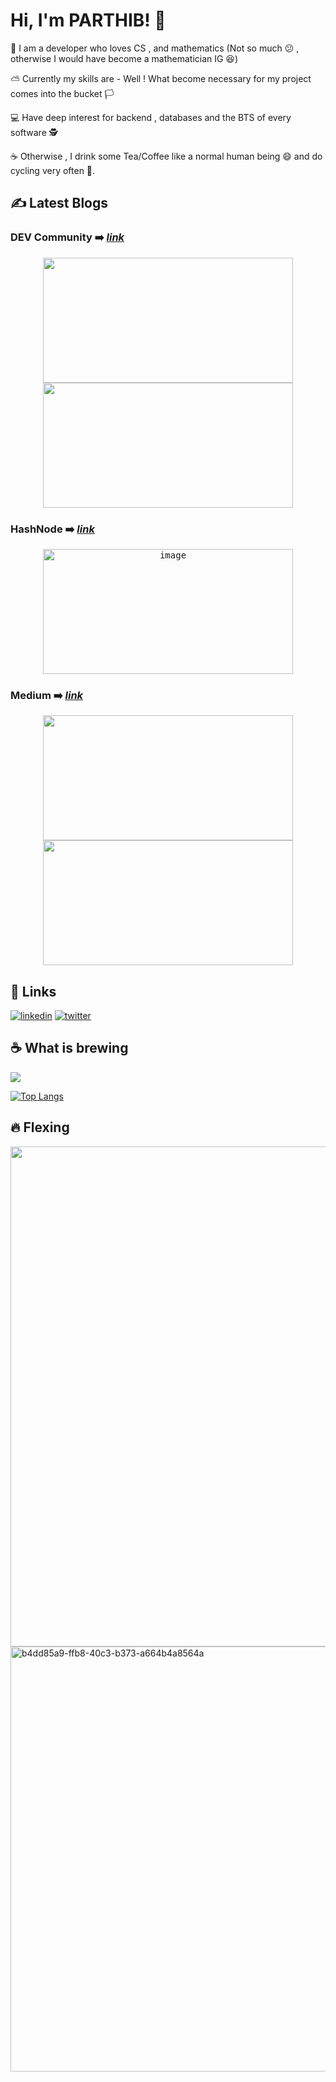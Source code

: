 # Hi, I'm PARTHIB! 👋


👦 I am a developer who loves CS , and mathematics (Not so much 😕 , otherwise I would have become a mathematician IG 😆)

⛅ Currently my skills are - Well ! What become necessary for my project comes into the bucket 🏳️

💻 Have deep interest for backend , databases and the BTS of every software 🕵️

☕ Otherwise , I drink some Tea/Coffee like a normal human being 😄 and do cycling very often 🚴.


## ✍️ Latest Blogs
### DEV Community ➡️ [_link_](https://dev.to/parthib_deb23)
<div align="center">
  <a href="https://dev.to/parthib_deb23/the-creators-excellence-5bbm">
    <kbd><img width="400" height="200" src="https://media2.dev.to/dynamic/image/width=1000,height=420,fit=cover,gravity=auto,format=auto/https%3A%2F%2Fdev-to-uploads.s3.amazonaws.com%2Fuploads%2Farticles%2Fvngzqrju14l9d56jt4lg.png"></kbd>
  </a>
  <a href="https://dev.to/parthib_deb23/hasslefree-version-management-of-golang-584j">
    <kbd><img width="400" height="200" src="https://media2.dev.to/dynamic/image/width=1000,height=420,fit=cover,gravity=auto,format=auto/https%3A%2F%2Fdev-to-uploads.s3.amazonaws.com%2Fuploads%2Farticles%2Fu9z4zqxf8yhmhq37twaw.webp"></kbd>
  </a>
</div>

### HashNode ➡️ [_link_](https://hashnode.com/@PARTHIB23)
<div align="center">
  <a href="https://parthib23.hashnode.dev/demystifying-django-orm">
    <kbd><img width="400" height="200" alt="image" src="https://github.com/user-attachments/assets/7718545d-8ea8-4584-a0f4-78cac75e7a95" /></kbd>
  </a>
</div>

### Medium ➡️ [_link_](https://medium.com/@parthibkumardeb)
<div align="center">
  <a href="https://medium.com/@parthibkumardeb/django-auth-handling-post-request-with-user-model-2e76eaa785ee">
    <kbd><img width="400" height="200" src="https://miro.medium.com/v2/resize:fit:1100/format:webp/1*KP-gAw3qIkwNits2d5yjFw.png"></kbd>
  </a>
  <a href="https://medium.com/@parthibkumardeb/django-vs-all-python-rest-war-87b12e8d13ae">
    <kbd><img width="400" height="200" src="https://miro.medium.com/v2/resize:fit:1100/format:webp/1*xnCxfwbzcmkeA7I9hp_gvA.png"></kbd>
  </a>
</div>


## 🎷 Links
[![linkedin](https://img.shields.io/badge/linkedin-0A66C2?style=for-the-badge&logo=linkedin&logoColor=white)](https://www.linkedin.com/in/parthib-kumar-deb-a438a6234/)
[![twitter](https://img.shields.io/badge/twitter-white?style=for-the-badge&logo=twitter&logoColor=black)](https://twitter.com/parthib_deb23)

## ☕ What is brewing
![](https://komarev.com/ghpvc/?username=PARTHIB-DEB&color=orange)

[![Top Langs](https://github-readme-stats.vercel.app/api/top-langs/?username=PARTHIB-DEB&layout=pie)](https://github.com/PARTHIB-DEB/github-readme-stats)

## 🔥 Flexing
  <img width="800" src="https://algora.io/og/user/PARTHIB-DEB" />
  <img width="680" alt="b4dd85a9-ffb8-40c3-b373-a664b4a8564a" src="https://github.com/user-attachments/assets/4915de08-e2d5-4264-9459-967d15bfe24b" />



